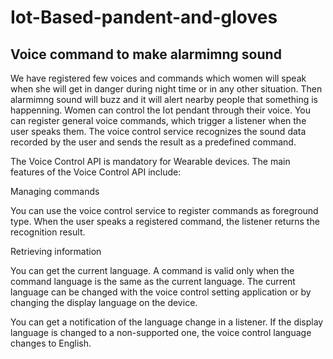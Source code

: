 # Iot-Based-pandent-and-gloves
## Voice command to make alarmimng sound
We have registered few voices and commands which  women will speak when she will get in danger during night time or in any other situation. Then alarmimng sound will buzz and it will alert nearby people that something is happenning. 
Women can control the Iot pendant through their voice. You can register general voice commands, which trigger a listener when the user speaks them. The voice control service recognizes the sound data recorded by the user and sends the result as a predefined command.

The Voice Control API is mandatory for Wearable devices.
The main features of the Voice Control API include:

Managing commands

You can use the voice control service to register commands as foreground type. When the user speaks a registered command, the listener returns the recognition result.

Retrieving information

You can get the current language. A command is valid only when the command language is the same as the current language. The current language can be changed with the voice control setting application or by changing the display language on the device.

You can get a notification of the language change in a listener. If the display language is changed to a non-supported one, the voice control language changes to English.
